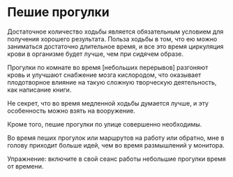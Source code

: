 
# Пешие прогулки

Достаточное количество ходьбы является обязательным условием для
получения хорошего результата.  Польза ходьбы в том, что ею можно
заниматься достаточно длительное время, и все это время циркуляция
крови в организме будет лучше, чем при сидячем образе.

Прогулки по комнате во время [небольших перерывов] разгоняют кровь и
улучшают снабжение мозга кислородом, что оказывает плодотворное
влияние на такую сложную творческую деятельность, как написание книги.

Не секрет, что во время медленной ходьбы думается лучше, и эту
особенность можно взять на вооружение.

Кроме того, пешие прогулки по улице совершенно необходимы.

Во время пеших прогулок или маршрутов на работу или обратно, мне
в голову приходит больше идей, чем во время размышлений у монитора.

Упражнение: включите в свой сеанс работы небольшие прогулки время от
времени.
